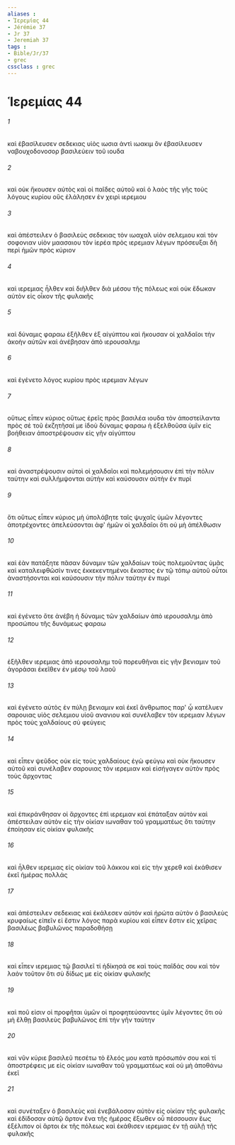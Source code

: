 ```yaml
---
aliases : 
- Ἱερεμίας 44
- Jérémie 37
- Jr 37
- Jeremiah 37
tags : 
- Bible/Jr/37
- grec
cssclass : grec
---
```


# Ἱερεμίας 44

###### 1
καὶ ἐβασίλευσεν σεδεκιας υἱὸς ιωσια ἀντὶ ιωακιμ ὃν ἐβασίλευσεν ναβουχοδονοσορ βασιλεύειν τοῦ ιουδα
###### 2
καὶ οὐκ ἤκουσεν αὐτὸς καὶ οἱ παῖδες αὐτοῦ καὶ ὁ λαὸς τῆς γῆς τοὺς λόγους κυρίου οὓς ἐλάλησεν ἐν χειρὶ ιερεμιου
###### 3
καὶ ἀπέστειλεν ὁ βασιλεὺς σεδεκιας τὸν ιωαχαλ υἱὸν σελεμιου καὶ τὸν σοφονιαν υἱὸν μαασαιου τὸν ἱερέα πρὸς ιερεμιαν λέγων πρόσευξαι δὴ περὶ ἡμῶν πρὸς κύριον
###### 4
καὶ ιερεμιας ἦλθεν καὶ διῆλθεν διὰ μέσου τῆς πόλεως καὶ οὐκ ἔδωκαν αὐτὸν εἰς οἶκον τῆς φυλακῆς
###### 5
καὶ δύναμις φαραω ἐξῆλθεν ἐξ αἰγύπτου καὶ ἤκουσαν οἱ χαλδαῖοι τὴν ἀκοὴν αὐτῶν καὶ ἀνέβησαν ἀπὸ ιερουσαλημ
###### 6
καὶ ἐγένετο λόγος κυρίου πρὸς ιερεμιαν λέγων
###### 7
οὕτως εἶπεν κύριος οὕτως ἐρεῖς πρὸς βασιλέα ιουδα τὸν ἀποστείλαντα πρὸς σὲ τοῦ ἐκζητῆσαί με ἰδοὺ δύναμις φαραω ἡ ἐξελθοῦσα ὑμῖν εἰς βοήθειαν ἀποστρέψουσιν εἰς γῆν αἰγύπτου
###### 8
καὶ ἀναστρέψουσιν αὐτοὶ οἱ χαλδαῖοι καὶ πολεμήσουσιν ἐπὶ τὴν πόλιν ταύτην καὶ συλλήμψονται αὐτὴν καὶ καύσουσιν αὐτὴν ἐν πυρί
###### 9
ὅτι οὕτως εἶπεν κύριος μὴ ὑπολάβητε ταῖς ψυχαῖς ὑμῶν λέγοντες ἀποτρέχοντες ἀπελεύσονται ἀφ' ἡμῶν οἱ χαλδαῖοι ὅτι οὐ μὴ ἀπέλθωσιν
###### 10
καὶ ἐὰν πατάξητε πᾶσαν δύναμιν τῶν χαλδαίων τοὺς πολεμοῦντας ὑμᾶς καὶ καταλειφθῶσίν τινες ἐκκεκεντημένοι ἕκαστος ἐν τῷ τόπῳ αὐτοῦ οὗτοι ἀναστήσονται καὶ καύσουσιν τὴν πόλιν ταύτην ἐν πυρί
###### 11
καὶ ἐγένετο ὅτε ἀνέβη ἡ δύναμις τῶν χαλδαίων ἀπὸ ιερουσαλημ ἀπὸ προσώπου τῆς δυνάμεως φαραω
###### 12
ἐξῆλθεν ιερεμιας ἀπὸ ιερουσαλημ τοῦ πορευθῆναι εἰς γῆν βενιαμιν τοῦ ἀγοράσαι ἐκεῖθεν ἐν μέσῳ τοῦ λαοῦ
###### 13
καὶ ἐγένετο αὐτὸς ἐν πύλῃ βενιαμιν καὶ ἐκεῖ ἄνθρωπος παρ' ᾧ κατέλυεν σαρουιας υἱὸς σελεμιου υἱοῦ ανανιου καὶ συνέλαβεν τὸν ιερεμιαν λέγων πρὸς τοὺς χαλδαίους σὺ φεύγεις
###### 14
καὶ εἶπεν ψεῦδος οὐκ εἰς τοὺς χαλδαίους ἐγὼ φεύγω καὶ οὐκ ἤκουσεν αὐτοῦ καὶ συνέλαβεν σαρουιας τὸν ιερεμιαν καὶ εἰσήγαγεν αὐτὸν πρὸς τοὺς ἄρχοντας
###### 15
καὶ ἐπικράνθησαν οἱ ἄρχοντες ἐπὶ ιερεμιαν καὶ ἐπάταξαν αὐτὸν καὶ ἀπέστειλαν αὐτὸν εἰς τὴν οἰκίαν ιωναθαν τοῦ γραμματέως ὅτι ταύτην ἐποίησαν εἰς οἰκίαν φυλακῆς
###### 16
καὶ ἦλθεν ιερεμιας εἰς οἰκίαν τοῦ λάκκου καὶ εἰς τὴν χερεθ καὶ ἐκάθισεν ἐκεῖ ἡμέρας πολλάς
###### 17
καὶ ἀπέστειλεν σεδεκιας καὶ ἐκάλεσεν αὐτόν καὶ ἠρώτα αὐτὸν ὁ βασιλεὺς κρυφαίως εἰπεῖν εἰ ἔστιν λόγος παρὰ κυρίου καὶ εἶπεν ἔστιν εἰς χεῖρας βασιλέως βαβυλῶνος παραδοθήσῃ
###### 18
καὶ εἶπεν ιερεμιας τῷ βασιλεῖ τί ἠδίκησά σε καὶ τοὺς παῖδάς σου καὶ τὸν λαὸν τοῦτον ὅτι σὺ δίδως με εἰς οἰκίαν φυλακῆς
###### 19
καὶ ποῦ εἰσιν οἱ προφῆται ὑμῶν οἱ προφητεύσαντες ὑμῖν λέγοντες ὅτι οὐ μὴ ἔλθῃ βασιλεὺς βαβυλῶνος ἐπὶ τὴν γῆν ταύτην
###### 20
καὶ νῦν κύριε βασιλεῦ πεσέτω τὸ ἔλεός μου κατὰ πρόσωπόν σου καὶ τί ἀποστρέφεις με εἰς οἰκίαν ιωναθαν τοῦ γραμματέως καὶ οὐ μὴ ἀποθάνω ἐκεῖ
###### 21
καὶ συνέταξεν ὁ βασιλεὺς καὶ ἐνεβάλοσαν αὐτὸν εἰς οἰκίαν τῆς φυλακῆς καὶ ἐδίδοσαν αὐτῷ ἄρτον ἕνα τῆς ἡμέρας ἔξωθεν οὗ πέσσουσιν ἕως ἐξέλιπον οἱ ἄρτοι ἐκ τῆς πόλεως καὶ ἐκάθισεν ιερεμιας ἐν τῇ αὐλῇ τῆς φυλακῆς
